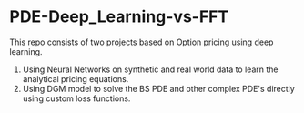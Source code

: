 # PDE-Deep_Learning-vs-FFT

This repo consists of two projects based on Option pricing using deep learning.

1. Using Neural Networks on synthetic and real world data to learn the analytical pricing equations.
2. Using DGM model to solve the BS PDE and other complex PDE's directly using custom loss functions.

